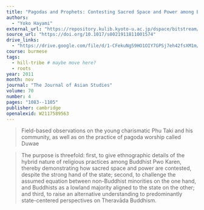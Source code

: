 ```yaml
---
title: "Pagodas and Prophets: Contesting Sacred Space and Power among Buddhist Karen in Karen State"
authors:
  - "Yoko Hayami"
external_url: "https://repository.kulib.kyoto-u.ac.jp/dspace/bitstream/2433/152402/1/S0021911811001574.pdf"
source_url: "https://doi.org/10.1017/s0021911811001574"
drive_links:
  - "https://drive.google.com/file/d/1-CFekuNg59HO1OIY7GPSj7eh42fsXM1m/view?usp=drivesdk"
course: burmese
tags:
  - hill-tribe # maybe move here?
  - roots
year: 2011
month: nov
journal: "The Journal of Asian Studies"
volume: 70
number: 4
pages: "1083--1105"
publisher: cambridge
openalexid: W2117589563
---
```


> Field-based observations on the young charismatic Phu Taki and his community, as well as on the practice of pagoda worship called Duwae

> The purpose is threefold: first, to give ethnographic details of the hybrid nature of religious practices among Buddhist Pwo Karen, thereby demonstrating how sacred space and power are contested, despite the strong hand of the state; second, to challenge the assumed equation between non-Buddhist minorities on the one hand, and Buddhists as a lowland majority aligned to the state on the other; and third, to raise an alternative understanding to predominantly state-centered perspectives on Theravāda Buddhism.
